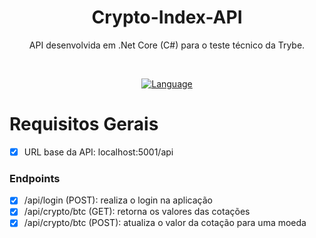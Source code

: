 
<h1 align="center">Crypto-Index-API</h1>

<div align="center">
  <p> API desenvolvida em .Net Core (C#) para o teste técnico da Trybe. </p>
</div>

<br />

<div align="center">
   
  [![Language](https://img.shields.io/badge/.NET%20Core-3.1-blue)]()
</div>

# Requisitos Gerais

- [X] URL base da API: localhost:5001/api 

### Endpoints
- [x] /api/login (POST): realiza o login na aplicação
- [x] /api/crypto/btc (GET): retorna os valores das cotações
- [X] /api/crypto/btc (POST): atualiza o valor da cotação para uma moeda
